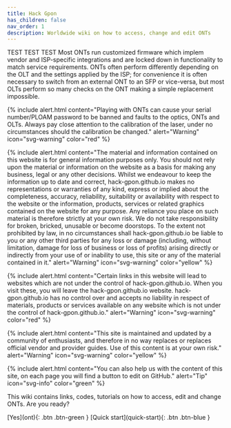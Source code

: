 ```yaml
---
title: Hack Gpon
has_children: false
nav_order: 1
description: Worldwide wiki on how to access, change and edit ONTs
---
```


TEST TEST TEST Most ONTs run customized firmware which implem vendor and ISP-specific integrations and are locked down in functionality to match service requirements.
ONTs often perform differently depending on the OLT and the settings applied by the ISP; for convenience it is often necessary to switch from an external ONT to an SFP or vice-versa, but most OLTs perform so many checks on the ONT making a simple replacement impossible.

{% include alert.html content="Playing with ONTs can cause your serial number/PLOAM password to be banned and faults to the optics, ONTs and OLTs. Always pay close attention to the calibration of the laser, under no circumstances should the calibration be changed." alert="Warning"  icon="svg-warning" color="red" %}

{% include alert.html content="The material and information contained on this website is for general information purposes only. You should not rely upon the material or information on the website as a basis for making any business, legal or any other decisions. Whilst we endeavour to keep the information up to date and correct, hack-gpon.github.io makes no representations or warranties of any kind, express or implied about the completeness, accuracy, reliability, suitability or availability with respect to the website or the information, products, services or related graphics contained on the website for any purpose. Any reliance you place on such material is therefore strictly at your own risk. We do not take responsibility for broken, bricked, unusable or become doorstops. To the extent not prohibited by law, in no circumstances shall hack-gpon.github.io be liable to you or any other third parties for any loss or damage (including, without limitation, damage for loss of business or loss of profits) arising directly or indirectly from your use of or inability to use, this site or any of the material contained in it."  alert="Warning"  icon="svg-warning" color="yellow" %}

{% include alert.html content="Certain links in this website will lead to websites which are not under the control of hack-gpon.github.io. When you visit these, you will leave the hack-gpon.github.io website. hack-gpon.github.io has no control over and accepts no liability in respect of materials, products or services available on any website which is not under the control of hack-gpon.github.io."  alert="Warning"  icon="svg-warning" color="red" %}

{% include alert.html content="This site is maintained and updated by a community of enthusiasts, and therefore in no way replaces or replaces official vendor and provider guides. Use of this content is at your own risk."  alert="Warning"  icon="svg-warning" color="yellow" %}

{% include alert.html content="You can also help us with the content of this site, on each page you will find a button to edit on GitHub." alert="Tip"  icon="svg-info" color="green" %}

This wiki contains links, codes, tutorials on how to access, edit and change ONTs.
Are you ready?

<span class="fs-8">
[Yes](ont){: .btn .btn-green } [Quick start](quick-start){: .btn .btn-blue }
</span>
